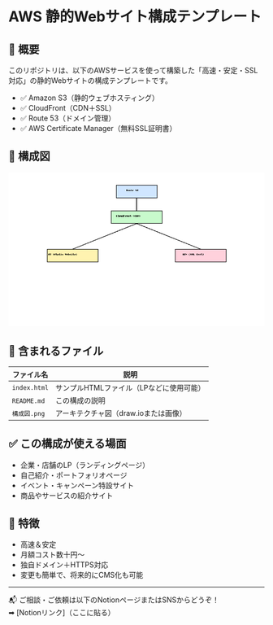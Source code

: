 # AWS 静的Webサイト構成テンプレート

## 🔧 概要

このリポジトリは、以下のAWSサービスを使って構築した「高速・安定・SSL対応」の静的Webサイトの構成テンプレートです。

- ✅ Amazon S3（静的ウェブホスティング）
- ✅ CloudFront（CDN＋SSL）
- ✅ Route 53（ドメイン管理）
- ✅ AWS Certificate Manager（無料SSL証明書）

## 🧱 構成図

![AWS構成図](./構成図.png)

## 📄 含まれるファイル

| ファイル名        | 説明                      |
|------------------|---------------------------|
| `index.html`     | サンプルHTMLファイル（LPなどに使用可能） |
| `README.md`      | この構成の説明             |
| `構成図.png`     | アーキテクチャ図（draw.ioまたは画像）    |

## ✅ この構成が使える場面

- 企業・店舗のLP（ランディングページ）
- 自己紹介・ポートフォリオページ
- イベント・キャンペーン特設サイト
- 商品やサービスの紹介サイト

## 📌 特徴

- 高速＆安定  
- 月額コスト数十円〜  
- 独自ドメイン＋HTTPS対応  
- 変更も簡単で、将来的にCMS化も可能

---

📬 ご相談・ご依頼は以下のNotionページまたはSNSからどうぞ！  
➡ [Notionリンク]（ここに貼る）
